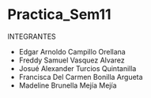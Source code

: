 # Practica_Sem11

INTEGRANTES
- Edgar Arnoldo Campillo Orellana
- Freddy Samuel Vasquez Alvarez
- Josué Alexander Turcios Quintanilla
- Francisca Del Carmen Bonilla Argueta
- Madeline Brunella Mejía Mejía